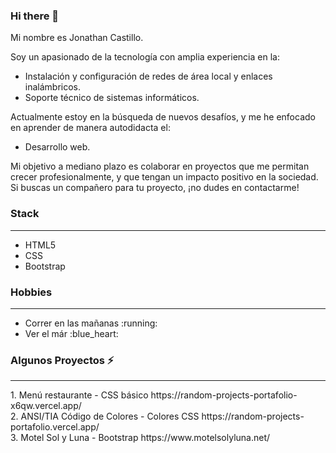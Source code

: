 ### Hi there 👋

Mi nombre es Jonathan Castillo.

Soy un apasionado de la tecnología con amplia experiencia en la:
<ul>
  <li>Instalación y configuración de redes de área local y enlaces inalámbricos.</li>
  <li>Soporte técnico de sistemas informáticos.</li> 
</ul>
Actualmente estoy en la búsqueda de nuevos desafíos, y me he enfocado en aprender de manera autodidacta el:

<ul>
  <li>Desarrollo web.</li>
</ul>
Mi objetivo a mediano plazo es colaborar en proyectos que me permitan crecer profesionalmente, y que tengan un impacto positivo en la sociedad. Si buscas un compañero para tu proyecto, ¡no dudes en contactarme!

### Stack 
<hr>
<ul>
  <li>HTML5</li>
  <li>CSS</li>
  <li>Bootstrap</li>
</ul>

### Hobbies
<hr>
<ul>
  <li>Correr en las mañanas :running:</li>
  <li>Ver el már :blue_heart:</li>
</ul>

### Algunos Proyectos ⚡
<hr>
1. Menú restaurante - CSS básico
https://random-projects-portafolio-x6qw.vercel.app/
<br>
2. ANSI/TIA Código de Colores - Colores CSS https://random-projects-portafolio.vercel.app/
<br>
3. Motel Sol y Luna - Bootstrap https://www.motelsolyluna.net/
<!--
**jonvzcas002/jonvzcas002** is a ✨ _special_ ✨ repository because its `README.md` (this file) appears on your GitHub profile.

Here are some ideas to get you started:

- 🔭 I’m currently working on ...
- 🌱 I’m currently learning ...
- 👯 I’m looking to collaborate on ...
- 🤔 I’m looking for help with ...
- 💬 Ask me about ...
- 📫 How to reach me: ...
- 😄 Pronouns: ...
- ⚡ Fun fact: ...
-->

